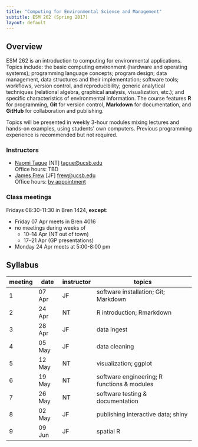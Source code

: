 ```yaml
---
title: "Computing for Environmental Science and Management"
subtitle: ESM 262 (Spring 2017)
layout: default
---
```


## Overview

ESM 262 is an introduction to computing for environmental applications. Topics include: the basic computing environment (hardware and operating systems); programming language concepts; program design; data management, data structures and their implementation; software tools; workflows, version control, and reproducibility; generic analytical techniques (relational algebra, graphical analysis, visualization, etc.); and specific characteristics of environmental information. The course features **R** for programming, **Git** for version control, **Markdown** for documentation, and **GitHub** for collaboration and publishing.

Topics will be presented in weekly 3-hour modules mixing lectures and hands-on examples, using students' own computers. Previous programming experience is recommended but not required.

### Instructors

- [Naomi Tague](http://bren.ucsb.edu/people/Faculty/christina_tague.htm) [NT] <tague@ucsb.edu>  
  Office hours: TBD
- [James Frew](http://frew.eri.ucsb.edu/) [JF] <frew@ucsb.edu>  
  Office hours: [by appointment](mailto:frew@ucsb.edu?subject=appointment%20request)

### Class meetings

Fridays 08:30-11:30 in Bren 1424, **except**:

- Friday 07 Apr meets in Bren 4016
- no meetings during weeks of
  - 10–14 Apr (NT out of town)
  - 17–21 Apr (GP presentations)
- Monday 24 Apr meets at 5:00-8:00 pm

## Syllabus

| meeting | date   | instructor | topics                                   |
| ------- | ------ | ---------- | ---------------------------------------- |
| 1       | 07 Apr | JF         | software installation; Git; Markdown     |
| 2       | 24 Apr | NT         | R introduction; Rmarkdown                |
| 3       | 28 Apr | JF         | data ingest                              |
| 4       | 05 May | JF         | data cleaning                            |
| 5       | 12 May | NT         | visualization; ggplot                    |
| 6       | 19 May | NT         | software engineering; R functions & modules |
| 7       | 26 May | NT         | software testing & documentation         |
| 8       | 02 May | JF         | publishing interactive data; shiny       |
| 9       | 09 Jun | JF         | spatial R                                |
